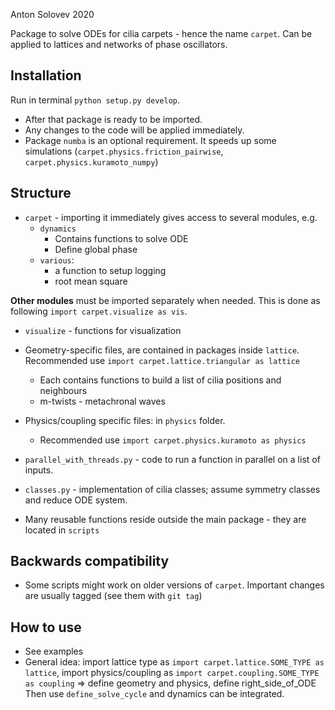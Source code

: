 Anton Solovev 2020

Package to solve ODEs for cilia carpets - hence the name `carpet`. 
Can be applied to lattices and networks of phase oscillators.

## Installation
Run in terminal `python setup.py develop`. 
- After that package is ready to be imported.
- Any changes to the code will be applied immediately.
- Package `numba` is an optional requirement. It speeds up some simulations
  (`carpet.physics.friction_pairwise`, `carpet.physics.kuramoto_numpy`)

## Structure
- `carpet` - importing it immediately gives access to several modules, e.g.
    - `dynamics` 
      - Contains functions to solve ODE
      - Define global phase
    - `various`: 
      - a function to setup logging
      - root mean square
      
**Other modules** must be imported separately when needed. This is done as following
`import carpet.visualize as vis`.

- `visualize` - functions for visualization
- Geometry-specific files, are contained in packages inside `lattice`. 
  Recommended use `import carpet.lattice.triangular as lattice`
  - Each contains functions to build a list of cilia positions and neighbours
  - m-twists - metachronal waves 
- Physics/coupling specific files: in `physics` folder.
  - Recommended use `import carpet.physics.kuramoto as physics` 
  
- `parallel_with_threads.py`  - code to run a function in parallel on a list of inputs.
- `classes.py` - implementation of cilia classes; assume symmetry classes and reduce ODE system.

- Many reusable functions reside outside the main package - they are located in `scripts`


## Backwards compatibility
- Some scripts might work on older versions of `carpet`. Important changes are usually tagged 
  (see them with `git tag`)

## How to use

- See examples
- General idea: import lattice type as `import carpet.lattice.SOME_TYPE as lattice`,
                import physics/coupling as `import carpet.coupling.SOME_TYPE as coupling`
                => define geometry and physics, define right_side_of_ODE
                Then use `define_solve_cycle` and dynamics can be integrated.